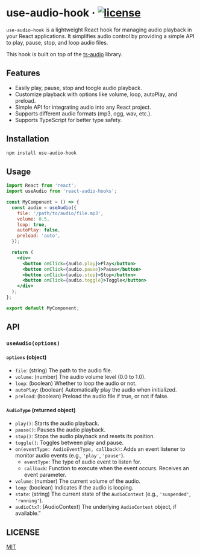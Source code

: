 # use-audio-hook &middot; [![license](https://badgen.now.sh/badge/license/MIT)](./LICENSE)

`use-audio-hook` is a lightweight React hook for managing audio playback in your React applications.
It simplifies audio control by providing a simple API to play, pause, stop, and loop audio files.

This hook is built on top of the [ts-audio](https://github.com/EvandroLG/ts-audio) library.

## Features

- Easily play, pause, stop and toogle audio playback.
- Customize playback with options like volume, loop, autoPlay, and preload.
- Simple API for integrating audio into any React project.
- Supports different audio formats (mp3, ogg, wav, etc.).
- Supports TypeScript for better type safety.

## Installation

```bash
npm install use-audio-hook
```

## Usage

```jsx
import React from 'react';
import useAudio from 'react-audio-hooks';

const MyComponent = () => {
  const audio = useAudio({
    file: '/path/to/audio/file.mp3',
    volume: 0.5,
    loop: true,
    autoPlay: false,
    preload: 'auto',
  });

  return (
    <div>
      <button onClick={audio.play}>Play</button>
      <button onClick={audio.pause}>Pause</button>
      <button onClick={audio.stop}>Stop</button>
      <button onClick={audio.toggle}>Toggle</button>
    </div>
  );
};

export default MyComponent;
```

## API

### `useAudio(options)`

#### `options` (object)

- `file`: (string) The path to the audio file.
- `volume`: (number) The audio volume level (0.0 to 1.0).
- `loop`: (boolean) Whether to loop the audio or not.
- `autoPlay`: (boolean) Automatically play the audio when initialized.
- `preload`: (boolean) Preload the audio file if true, or not if false.

#### `AudioType` (returned object)

- `play()`: Starts the audio playback.
- `pause()`: Pauses the audio playback.
- `stop()`: Stops the audio playback and resets its position.
- `toggle()`: Toggles between play and pause.
- `on(eventType: AudioEventType, callback)`: Adds an event listener to monitor audio events (e.g., `'play'`, `'pause'`).
  - `eventType`: The type of audio event to listen for.
  - `callback`: Function to execute when the event occurs. Receives an event parameter.
- `volume`: (number) The current volume of the audio.
- `loop`: (boolean) Indicates if the audio is looping.
- `state`: (string) The current state of the `AudioContext` (e.g., `'suspended'`, `'running'`).
- `audioCtx?`: (AudioContext) The underlying `AudioContext` object, if available.”

## LICENSE

[MIT](./LICENSE)
